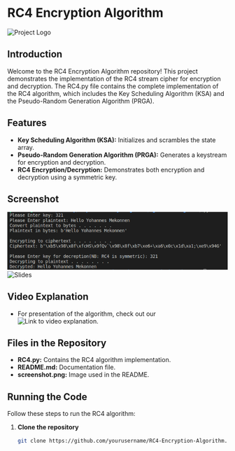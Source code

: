 # RC4 Encryption Algorithm

![Project Logo](https://www.securitymagazine.com/ext/resources/Default-images/Responsive-Defaults/cyber5-900px.jpg?1472739458)

## Introduction

Welcome to the RC4 Encryption Algorithm repository! This project demonstrates the implementation of the RC4 stream cipher for encryption and decryption. The RC4.py file contains the complete implementation of the RC4 algorithm, which includes the Key Scheduling Algorithm (KSA) and the Pseudo-Random Generation Algorithm (PRGA).

## Features

- **Key Scheduling Algorithm (KSA):** Initializes and scrambles the state array.
- **Pseudo-Random Generation Algorithm (PRGA):** Generates a keystream for encryption and decryption.
- **RC4 Encryption/Decryption:** Demonstrates both encryption and decryption using a symmetric key.

## Screenshot

![Screenshot](./ScreenshotRunnngCode.png)
![Slides](./https://gamma.app/docs/Understanding-the-RC4-Algorithm-3aug9ochgtw70c8)

## Video Explanation
- For presentation of the algorithm, check out our ![Link to video explanation](./https://www.veed.io/view/59975cf9-4750-44f8-8319-88c09810e130?panel=share).

## Files in the Repository

- **RC4.py:** Contains the RC4 algorithm implementation.
- **README.md:** Documentation file.
- **screenshot.png:** Image used in the README.

## Running the Code

Follow these steps to run the RC4 algorithm:

1. **Clone the repository**
   ```bash
   git clone https://github.com/yourusername/RC4-Encryption-Algorithm.git
